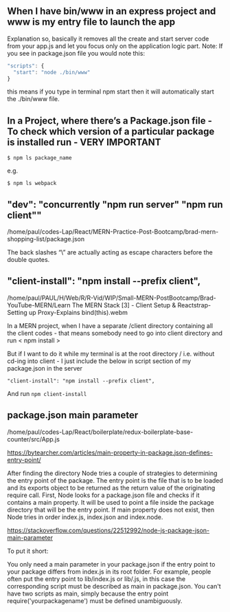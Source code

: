 ## When I have bin/www in an express project and www is my entry file to launch the app

Explanation so, basically it removes all the create and start server code from your app.js and let you focus only on the application logic part. Note: If you see in package.json file you would note this:

```js
"scripts": {
  "start": "node ./bin/www"
}
```

this means if you type in terminal npm start then it will automatically start the ./bin/www file.


## In a Project, where there’s a Package.json file - To check which version of a particular package is installed run  - VERY IMPORTANT

``$ npm ls package_name``

e.g.

``$ npm ls webpack``


## "dev": "concurrently \"npm run server\" \"npm run client\""

/home/paul/codes-Lap/React/MERN-Practice-Post-Bootcamp/brad-mern-shopping-list/package.json

The back slashes “\” are actually acting as escape characters before the double quotes.


## "client-install": "npm install --prefix client",

/home/paul/PAUL/H/Web/R/R-Vid/WIP/Small-MERN-PostBootcamp/Brad-YouTube-MERN/Learn The MERN Stack [3] - Client Setup & Reactstrap-Setting up Proxy-Explains bind(this).webm

In a MERN project, when I have a separate /client directory containing all the client codes - that means somebody need to go into client directory and run < npm install >

But if I want to do it while my terminal is at the root directory / i.e. without cd-ing into client - I just include the below in script section of my package.json in the server

``"client-install": "npm install --prefix client",``

And run ``npm client-install``

## package.json main parameter

/home/paul/codes-Lap/React/boilerplate/redux-boilerplate-base-counter/src/App.js

https://bytearcher.com/articles/main-property-in-package.json-defines-entry-point/

After finding the directory Node tries a couple of strategies to determining the entry point of the package. The entry point is the file that is to be loaded and its exports object to be returned as the return value of the originating require call. First, Node looks for a package.json file and checks if it contains a main property. It will be used to point a file inside the package directory that will be the entry point. If main property does not exist, then Node tries in order index.js, index.json and index.node.

https://stackoverflow.com/questions/22512992/node-js-package-json-main-parameter

To put it short:

You only need a main parameter in your package.json if the entry point to your package differs from index.js in its root folder. For example, people often put the entry point to lib/index.js or lib/<packagename>.js, in this case the corresponding script must be described as main in package.json.
You can't have two scripts as main, simply because the entry point require('yourpackagename') must be defined unambiguously.